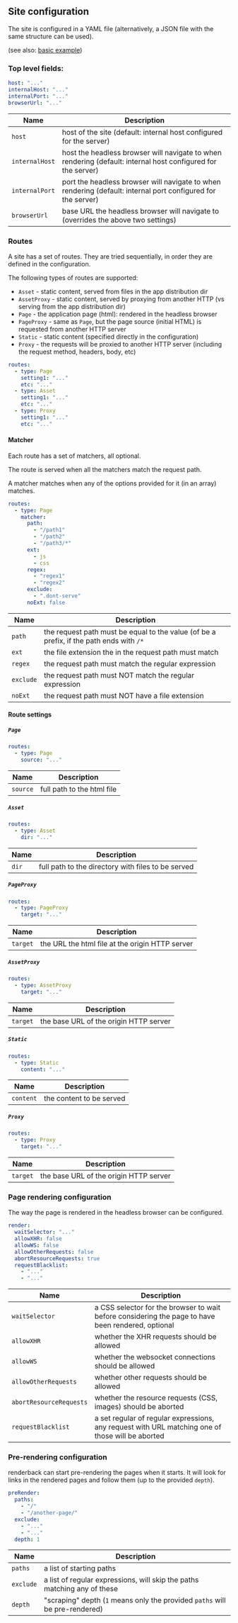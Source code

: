 ## Site configuration

The site is configured in a YAML file (alternatively, a JSON file with the same structure can be used).

(see also: [basic example](../example/example.yaml))

### Top level fields:

```yaml
host: "..."
internalHost: "..."
internalPort: "..."
browserUrl: "..."
```

| Name           | Description                                                                                                  |
|----------------|--------------------------------------------------------------------------------------------------------------|
| `host`         | host of the site (default: internal host configured for the server)                                          |
| `internalHost` | host the headless browser will navigate to when rendering (default: internal host configured for the server) |
| `internalPort` | port the headless browser will navigate to when rendering (default: internal port configured for the server) |
| `browserUrl`   | base URL the headless browser will navigate to (overrides the above two settings)                            |


### Routes

A site has a set of routes. They are tried sequentially, in order they are defined in the configuration.

The following types of routes are supported:

* `Asset` - static content, served from files in the app distribution dir
* `AssetProxy` - static content, served by proxying from another HTTP (vs serving from the app distribution dir) 
* `Page` - the application page (html): rendered in the headless browser 
* `PageProxy` - same as `Page`, but the page source (initial HTML) is requested from another HTTP server 
* `Static` - static content (specified directly in the configuration)
* `Proxy` - the requests will be proxied to another HTTP server (including the request method, headers, body, etc)

```yaml
routes: 
  - type: Page
    setting1: "..."
    etc: "..."
  - type: Asset
    setting1: "..."
    etc: "..."
  - type: Proxy
    setting1: "..."
    etc: "..."
```

#### Matcher

Each route has a set of matchers, all optional.

The route is served when all the matchers match the request path.

A matcher matches when any of the options provided for it (in an array) matches. 

```yaml
routes:
  - type: Page
    matcher:
      path:
        - "/path1"
        - "/path2"
        - "/path3/*"
      ext: 
        - js
        - css
      regex: 
        - "regex1"
        - "regex2"
      exclude: 
        - ".dont-serve"
      noExt: false
```

| Name      | Description                                                                             |
|-----------|-----------------------------------------------------------------------------------------|
| `path`    | the request path must be equal to the value (of be a prefix, if the path ends with `/*` |
| `ext`     | the file extension the in the request path must match                                   |
| `regex`   | the request path must match the regular expression                                      |
| `exclude` | the request path must NOT match the regular expression                                  |
| `noExt`   | the request path must NOT have a file extension                                         |

#### Route settings


##### `Page`

```yaml
routes:
  - type: Page
    source: "..."

```
| Name     | Description                |
|----------|----------------------------|
| `source` | full path to the html file |

##### `Asset`

```yaml
routes:
  - type: Asset
    dir: "..."

```
| Name  | Description                                        |
|-------|----------------------------------------------------|
| `dir` | full path to the directory with files to be served |

##### `PageProxy`

```yaml
routes:
  - type: PageProxy
    target: "..."

```
| Name     | Description                                     |
|----------|-------------------------------------------------|
| `target` | the URL the html file at the origin HTTP server |

##### `AssetProxy`

```yaml
routes:
  - type: AssetProxy
    target: "..."

```
| Name     | Description                            |
|----------|----------------------------------------|
| `target` | the base URL of the origin HTTP server |

##### `Static`

```yaml
routes:
  - type: Static
    content: "..."

```
| Name      | Description              |
|-----------|--------------------------|
| `content` | the content to be served |

##### `Proxy`

```yaml
routes:
  - type: Proxy
    target: "..."

```
| Name     | Description                            |
|----------|----------------------------------------|
| `target` | the base URL of the origin HTTP server |


### Page rendering configuration

The way the page is rendered in the headless browser can be configured.

```yaml
render:
  waitSelector: "..."
  allowXHR: false
  allowWS: false
  allowOtherRequests: false
  abortResourceRequests: true
  requestBlacklist: 
    - "..."
    - "..."
```

| Name                    | Description                                                                                        |
|-------------------------|----------------------------------------------------------------------------------------------------|
| `waitSelector`          | a CSS selector for the browser to wait before considering the page to have been rendered, optional |
| `allowXHR`              | whether the XHR requests should be allowed                                                         |
| `allowWS`               | whether the websocket connections should be allowed                                                |
| `allowOtherRequests`    | whether other requests should be allowed                                                           |
| `abortResourceRequests` | whether the resource requests (CSS, images) should be aborted                                      |
| `requestBlacklist`      | a set regular of regular expressions, any request with URL matching one of those will be aborted   |

### Pre-rendering configuration

renderback can start pre-rendering the pages when it starts. It will look for links in the rendered pages and follow them (up to the provided `depth`).

```yaml
preRender:
  paths: 
    - "/"
    - "/another-page/"
  exclude: 
    - "..."
    - "..."
  depth: 1
```

| Name      | Description                                                                 |
|-----------|-----------------------------------------------------------------------------|
| `paths`   | a list of starting paths                                                    |
| `exclude` | a list of regular expressions, will skip the paths matching any of these    |
| `depth`   | "scraping" depth (`1` means only the provided `paths` will be pre-rendered) |
